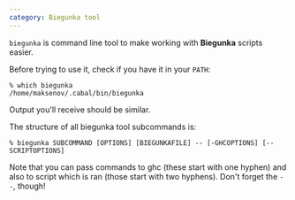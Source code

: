 ```yaml
---
category: Biegunka tool
---
```


`biegunka` is command line tool to make working with __Biegunka__ scripts easier.

Before trying to use it, check if you have it in your `PATH`:

```shell
% which biegunka
/home/maksenov/.cabal/bin/biegunka
```

Output you'll receive should be similar.

The structure of all biegunka tool subcommands is:

```shell
% biegunka SUBCOMMAND [OPTIONS] [BIEGUNKAFILE] -- [-GHCOPTIONS] [--SCRIPTOPTIONS]
```

Note that you can pass commands to ghc (these start with one hyphen) and also
to script which is ran (those start with two hyphens). Don't forget the `--`, though!
